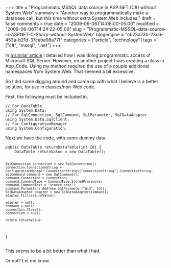 +++
title = "Programmatic MSSQL data source in ASP.NET (C#) without System.Web"
summary = "Another way to programmatically make a database call, but this time without extra System.Web includes."
draft = false
comments = true
date = "2009-06-06T14:08:00-05:00"
modified = "2009-06-06T14:24:22-05:00"
slug = "Programmatic-MSSQL-data-source-in-ASPNET-C-Sharp-without-SystemWeb"
blogengine = "cb23a73b-23c6-453a-b21d-37caba98a77f"
categories = ["article", "technology"]
tags = ["c#", "mssql", ".net"]
+++

<p>In <a href="http://strivinglife.com/words/post/Programmatic-MSSQL-data-source-in-ASPNET-C-Sharp.aspx">a similar article</a> I detailed how I was doing programmatic access of Microsoft SQL Server. However, on another project I was creating a class in App_Code. Using my method required the use of a couple additional namespaces from System.Web. That seemed a bit excessive.</p>
<p>So I did some digging around and came up with what I believe is a better solution, for use in classes/non-Web code.</p>
<p>First, the following must be included in.</p>
<pre class="code"><code class="csharp">// For DataTable
using System.Data;
// For SqlConnection, SqlCommand, SqlParameter, SqlDataAdapter
using System.Data.SqlClient;
// For ConfigurationManager
using System.Configuration;</code></pre>
<p>Next we have the code, with some dummy data.</p>
<pre class="code"><code class="csharp">public DataTable returnDataTable(int Id) {
	DataTable returnValue = new DataTable();

	SqlConnection connection = new SqlConnection();
	connection.ConnectionString = ConfigurationManager.ConnectionStrings["connectionString"].ConnectionString;
	SqlCommand command = new SqlCommand();
	command.Connection = connection;
	command.CommandType = CommandType.StoredProcedure;
	command.CommandText = "stored_proc";
	command.Parameters.Add(new SqlParameter("@id", Id));
	SqlDataAdapter adapter = new SqlDataAdapter(command);
	adapter.Fill(returnValue);

	adapter = null;
	command = null;
	connection.Close();
	connection = null;

	return returnValue;
}</code></pre>
<p>This seems to&nbsp;be a bit better than what I had.</p>
<p>Or not? Let me know.</p>
